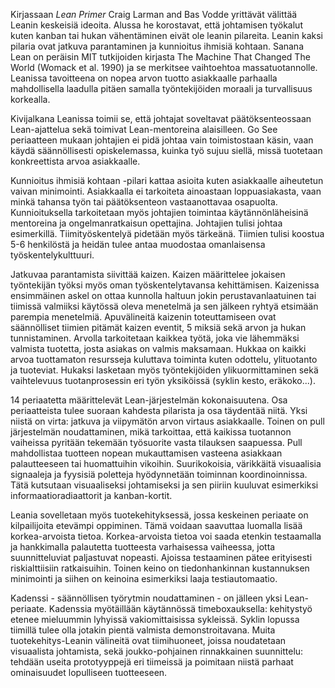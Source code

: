 Kirjassaan <i>Lean Primer</i> Craig Larman and Bas Vodde yrittävät välittää Leanin keskeisiä ideoita. Alussa he korostavat, että johtamisen työkalut kuten kanban tai hukan vähentäminen eivät ole leanin pilareita. Leanin kaksi pilaria ovat jatkuva parantaminen ja kunnioitus ihmisiä kohtaan. Sanana Lean on peräisin MIT tutkijoiden kirjasta The Machine That Changed The World (Womack et al. 1990) ja se merkitsee vaihtoehtoa massatuotannolle. Leanissa tavoitteena on nopea arvon tuotto asiakkaalle parhaalla mahdollisella laadulla pitäen samalla työntekijöiden moraali ja turvallisuus korkealla.

Kivijalkana Leanissa toimii se, että johtajat soveltavat päätöksenteossaan Lean-ajattelua sekä toimivat Lean-mentoreina alaisilleen. Go See periaatteen mukaan johtajien ei pidä johtaa vain toimistostaan käsin, vaan käydä säännöllisesti opiskelemassa, kuinka työ sujuu siellä, missä tuotetaan konkreettista arvoa asiakkaalle.

Kunnioitus ihmisiä kohtaan -pilari kattaa asioita kuten asiakkaalle aiheutetun vaivan minimointi. Asiakkaalla ei tarkoiteta ainoastaan loppuasiakasta, vaan minkä tahansa työn tai päätöksenteon vastaanottavaa osapuolta. Kunnioituksella tarkoitetaan myös johtajien toimintaa käytännönläheisinä mentoreina ja ongelmanratkaisun opettajina. Johtajien tulisi johtaa esimerkillä. Tiimityöskentelyä pidetään myös tärkeänä. Tiimien tulisi koostua 5-6 henkilöstä ja heidän tulee antaa muodostaa omanlaisensa työskentelykulttuuri.

Jatkuvaa parantamista siivittää kaizen. Kaizen määrittelee jokaisen työntekijän työksi myös oman työskentelytavansa kehittämisen. Kaizenissa ensimmäinen askel on ottaa kunnolla haltuun jokin perustavanlaatuinen tai tiimissä valmiiksi käytössä oleva menetelmä ja sen jälkeen ryhtyä etsimään parempia menetelmiä. Apuvälineitä kaizenin toteuttamiseen ovat säännölliset tiimien pitämät kaizen eventit, 5 miksiä sekä arvon ja hukan tunnistaminen. Arvolla tarkoitetaan kaikkea työtä, joka vie lähemmäksi valmista tuotetta, josta asiakas on valmis maksamaan. Hukkaa on kaikki arvoa tuottamaton resursseja kuluttava toiminta kuten odottelu, ylituotanto ja tuoteviat. Hukaksi lasketaan myös työntekijöiden ylikuormittaminen sekä vaihtelevuus tuotanprosessin eri työn yksiköissä (syklin kesto, eräkoko...).

14 periaatetta määrittelevät Lean-järjestelmän kokonaisuutena. Osa periaatteista tulee suoraan kahdesta pilarista ja osa täydentää niitä. Yksi niistä on virta: jatkuva ja viipymätön arvon virtaus asiakkaalle. Toinen on pull järjestelmän noudattaminen, mikä tarkoittaa, että kaikissa tuotannon vaiheissa pyritään tekemään työsuorite vasta tilauksen saapuessa. Pull mahdollistaa tuotteen nopean mukauttamisen vasteena asiakkaan palautteeseen tai huomattuihin vikoihin. Suurikokoisia, värikkäitä visuaalisia signaaleja ja fyysisiä poletteja hyödynnetään toiminnan koordinoinnissa. Tätä kutsutaan visuaaliseksi johtamiseksi ja sen piiriin kuuluvat esimerkiksi informaatioradiaattorit ja kanban-kortit.

Leania sovelletaan myös tuotekehityksessä, jossa keskeinen periaate on kilpailijoita etevämpi oppiminen. Tämä voidaan saavuttaa luomalla lisää korkea-arvoista tietoa. Korkea-arvoista tietoa voi saada etenkin testaamalla ja hankkimalla palautetta tuotteesta varhaisessa vaiheessa, jotta suunnitteluviat paljastuvat nopeasti. Ajoissa testaaminen pätee erityisesti riskialttiisiin ratkaisuihin. Toinen keino on tiedonhankinnan kustannuksen minimointi ja siihen on keinoina esimerkiksi laaja testiautomaatio.

Kadenssi - säännöllisen työrytmin noudattaminen - on jälleen yksi Lean-periaate. Kadenssia myötäillään käytännössä timeboxauksella: kehitystyö etenee mieluummin lyhyissä vakiomittaisissa sykleissä. Syklin lopussa tiimillä tulee olla jotakin pientä valmista demonstroitavana. Muita tuotekehitys-Leanin välineitä ovat tiimihuoneet, joissa noudatetaan visuaalista johtamista, sekä joukko-pohjainen rinnakkainen suunnittelu: tehdään useita prototyyppejä eri tiimeissä ja poimitaan niistä parhaat ominaisuudet lopulliseen tuotteeseen.
